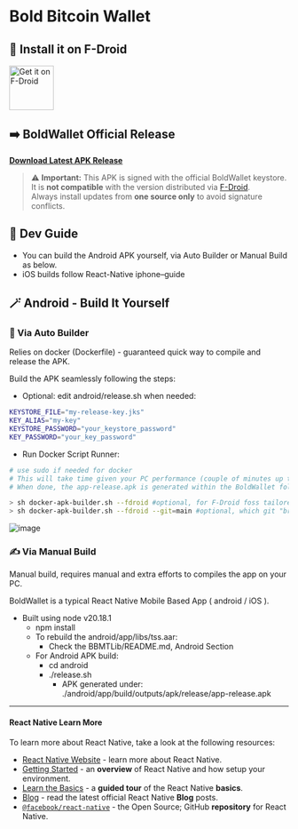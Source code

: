 # Bold Bitcoin Wallet


## 📲 Install it on F-Droid

[<img src="https://f-droid.org/badge/get-it-on.png"
    alt="Get it on F-Droid"
    height="80">](https://f-droid.org/packages/com.boldwallet)

## ➡️ BoldWallet Official Release
**[Download Latest APK Release](https://github.com/BoldBitcoinWallet/BoldWallet/releases/latest)**

> ⚠️ **Important:** This APK is signed with the official BoldWallet keystore.  
> It is **not compatible** with the version distributed via [F-Droid](https://f-droid.org).  
> Always install updates from **one source only** to avoid signature conflicts.

## 📖 Dev Guide
- You can build the Android APK yourself, via Auto Builder or Manual Build as below.
- iOS builds follow React-Native iphone–guide 

## 🪄 Android - Build It Yourself 
### 🔁 Via Auto Builder
Relies on docker (Dockerfile) - guaranteed quick way to compile and release the APK.

Build the APK seamlessly following the steps:
- Optional: edit android/release.sh when needed:
```sh
KEYSTORE_FILE="my-release-key.jks"
KEY_ALIAS="my-key"
KEYSTORE_PASSWORD="your_keystore_password"
KEY_PASSWORD="your_key_password"
```
- Run Docker Script Runner:
```sh
# use sudo if needed for docker
# This will take time given your PC performance (couple of minutes up to 30 minutes)
# When done, the app-release.apk is generated within the BoldWallet folder

> sh docker-apk-builder.sh --fdroid #optional, for F-Droid foss tailored build
> sh docker-apk-builder.sh --fdroid --git=main #optional, which git "branch,tag, or commit-hash" to use
```
![image](https://github.com/user-attachments/assets/eb8f1a45-b2cb-46ec-a061-fc0cb4f10448)
  
### ✍️ Via Manual Build
Manual build, requires manual and extra efforts to compiles the app on your PC.

BoldWallet is a typical React Native Mobile Based App ( android / iOS ).
- Built using node v20.18.1
  - npm install
  - To rebuild the android/app/libs/tss.aar:
    - Check the BBMTLib/README.md, Android Section
  - For Android APK build:
    - cd android
    - ./release.sh
        - APK generated under:
            ./android/app/build/outputs/apk/release/app-release.apk 


----

#### React Native Learn More

To learn more about React Native, take a look at the following resources:

- [React Native Website](https://reactnative.dev) - learn more about React Native.
- [Getting Started](https://reactnative.dev/docs/environment-setup) - an **overview** of React Native and how setup your environment.
- [Learn the Basics](https://reactnative.dev/docs/getting-started) - a **guided tour** of the React Native **basics**.
- [Blog](https://reactnative.dev/blog) - read the latest official React Native **Blog** posts.
- [`@facebook/react-native`](https://github.com/facebook/react-native) - the Open Source; GitHub **repository** for React Native.
